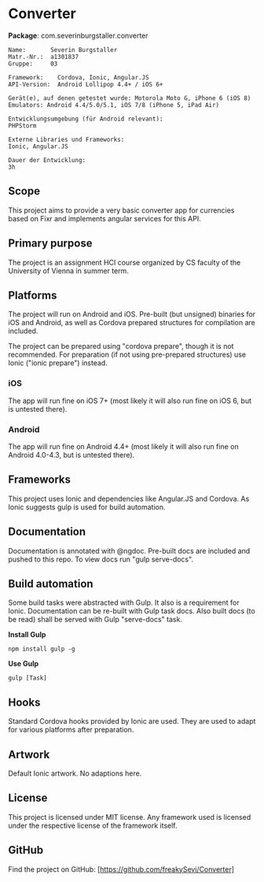 # Converter
__Package__: com.severinburgstaller.converter

    Name:       Severin Burgstaller
    Matr.-Nr.:  a1301837
    Gruppe:     03
     
    Framework:    Cordova, Ionic, Angular.JS
    API-Version:  Android Lollipop 4.4+ / iOS 6+
    
    Gerät(e), auf denen getestet wurde: Motorola Moto G, iPhone 6 (iOS 8)
    Emulators: Android 4.4/5.0/5.1, iOS 7/8 (iPhone 5, iPad Air)
    
    Entwicklungsumgebung (für Android relevant):
    PHPStorm
 
    Externe Libraries und Frameworks:
    Ionic, Angular.JS
 
    Dauer der Entwicklung:
    3h

## Scope
This project aims to provide a very basic converter app for currencies based on Fixr and implements angular services for this API.

## Primary purpose
The project is an assignment HCI course organized by CS faculty of the  University of Vienna in summer term.

## Platforms
The project will run on Android and iOS. Pre-built (but unsigned) binaries for iOS and Android, as well as Cordova prepared structures for compilation are included.

The project can be prepared using "cordova prepare", though it is not recommended. For preparation (if not using pre-prepared structures) use Ionic ("ionic prepare") instead.

### iOS
The app will run fine on iOS 7+ (most likely it will also run fine on iOS 6, but is untested there).

### Android
The app will run fine on Android 4.4+ (most likely it will also run fine on Android 4.0-4.3, but is untested there).

## Frameworks
This project uses Ionic and dependencies like Angular.JS and Cordova. As Ionic suggests gulp is used for build automation.

## Documentation
Documentation is annotated with @ngdoc. Pre-built docs are included and pushed to this repo. To view docs run "gulp serve-docs".

## Build automation
Some build tasks were abstracted with Gulp. It also is a requirement for Ionic. Documentation can be re-built with Gulp task docs. Also built docs (to be read) shall be served with Gulp "serve-docs" task.

__Install Gulp__

    npm install gulp -g
    
__Use Gulp__
    
    gulp [Task]

## Hooks
Standard Cordova hooks provided by Ionic are used. They are used to adapt for various platforms after preparation.

## Artwork
Default Ionic artwork. No adaptions here.

## License
This project is licensed under MIT license. Any framework used is licensed under the respective license of the framework itself.

## GitHub
Find the project on GitHub: [https://github.com/freakySevi/Converter]